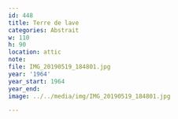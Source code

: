 ```yaml
---
id: 448
title: Terre de lave
categories: Abstrait
w: 110
h: 90
location: attic
note:
file: IMG_20190519_184801.jpg
year: '1964'
year_start: 1964
year_end:
image: ../../media/img/IMG_20190519_184801.jpg

---
```

